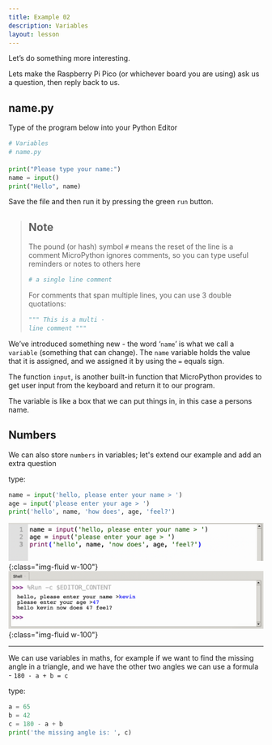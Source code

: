 ```yaml
---
title: Example 02
description: Variables
layout: lesson
---
```


Let’s do something more interesting.

Lets make the Raspberry Pi Pico (or whichever board you are using) ask us a question, then reply back to us.

## name.py
Type of the program below into your Python Editor

```python
# Variables
# name.py

print("Please type your name:")
name = input()
print("Hello", name)
```

Save the file and then run it by pressing the green `run` button.

> ## Note
> The pound (or hash) symbol `#` means the reset of the line is a comment
> MicroPython ignores comments, so you can type useful reminders or notes to others here
> 
> ```python
> # a single line comment
>```
>
> For comments that span multiple lines, you can use 3 double quotations:
> ```python
> """ This is a multi -
> line comment """
> ```

We’ve introduced something new - the word ‘`name`’ is what we call a `variable` (something that can change). The `name` variable holds the value that it is assigned, and we assigned it by using the `=` equals sign.

The function `input`, is another built-in function that MicroPython provides to get user input from the keyboard and return it to our program.

The variable is like a box that we can put things in, in this case a persons name.

## Numbers

We can also store `numbers` in variables; let's extend our example and add an extra question

type:

```python
name = input('hello, please enter your name > ')
age = input('please enter your age > ')
print('hello', name, 'how does', age, 'feel?')
```

![Age Program](assets/age_program.png){:class="img-fluid w-100"}
![Age Console Output](assets/age_console.png){:class="img-fluid w-100"}

---

We can use variables in maths, for example if we want to find the missing angle in a triangle, and we have the other two angles we can use a formula - `180 - a + b = c`

type:

```python
a = 65
b = 42
c = 180 - a + b 
print('the missing angle is: ', c)
```
